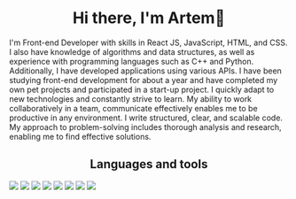 <h1 align="center">Hi there, I'm Artem👋 </h1>
<div>I'm Front-end Developer with skills in React JS, JavaScript, HTML, and CSS. I also have knowledge of algorithms and data structures, as well as experience with programming languages such as C++ and Python. Additionally, I have developed applications using various APIs. I have been studying front-end development for about a year and have completed my own pet projects and participated in a start-up project. I quickly adapt to new technologies and constantly strive to learn. My ability to work collaboratively in a team, communicate effectively enables me to be productive in any environment. I write structured, clear, and scalable code. My approach to problem-solving includes thorough analysis and research, enabling me to find effective solutions.</div>
<h2 align="center">Languages and tools</h2>
<img src="https://img.shields.io/badge/React-purple.svg?style=for-the-badge&logo=React"/>
<img src="https://img.shields.io/badge/Redux-purple.svg?style=for-the-badge&logo=Redux"/>
<img src="https://img.shields.io/badge/Java Script-purple.svg?style=for-the-badge&logo=JavaScript"/>
<img src="https://img.shields.io/badge/Type Script-purple.svg?style=for-the-badge&logo=TypeScript"/>
<img src="https://img.shields.io/badge/HTML5-purple.svg?style=for-the-badge&logo=HTML5"/>
<img src="https://img.shields.io/badge/CSS3-purple.svg?style=for-the-badge&logo=CSS3"/>
<img src="https://img.shields.io/badge/Sass-purple.svg?style=for-the-badge&logo=Sass"/>
<img src="https://img.shields.io/badge/MUI-purple.svg?style=for-the-badge&logo=MUI"/>
